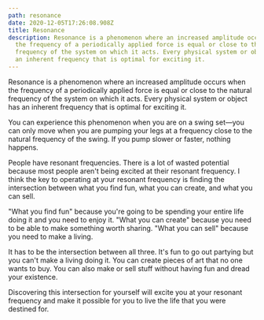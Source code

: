 ```yaml
---
path: resonance
date: 2020-12-05T17:26:08.908Z
title: Resonance
description: Resonance is a phenomenon where an increased amplitude occurs when
  the frequency of a periodically applied force is equal or close to the natural
  frequency of the system on which it acts. Every physical system or object has
  an inherent frequency that is optimal for exciting it.
---
```

Resonance is a phenomenon where an increased amplitude occurs when the frequency of a periodically applied force is equal or close to the natural frequency of the system on which it acts. Every physical system or object has an inherent frequency that is optimal for exciting it. 

You can experience this phenomenon when you are on a swing set—you can only move when you are pumping your legs at a frequency close to the natural frequency of the swing. If you pump slower or faster, nothing happens.

People have resonant frequencies. There is a lot of wasted potential because most people aren't being excited at their resonant frequency. I think the key to operating at your resonant frequency is finding the intersection between what you find fun, what you can create, and what you can sell. 

"What you find fun" because you're going to be spending your entire life doing it and you need to enjoy it. "What you can create" because you need to be able to make something worth sharing. "What you can sell" because you need to make a living.

It has to be the intersection between all three. It's fun to go out partying but you can't make a living doing it. You can create pieces of art that no one wants to buy. You can also make or sell stuff without having fun and dread your existence.

Discovering this intersection for yourself will excite you at your resonant frequency and make it possible for you to live the life that you were destined for.